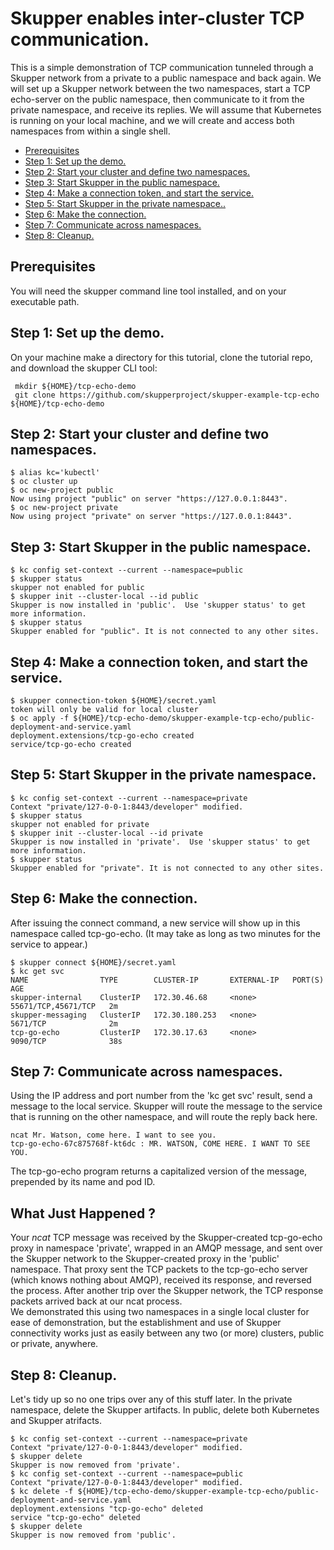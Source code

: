 # Skupper enables inter-cluster TCP communication.

This is a simple demonstration of TCP communication tunneled through a Skupper network from a private to a public namespace and back again. We will set up a Skupper network between the two namespaces, start a TCP echo-server on the public namespace, then communicate to it from the private namespace, and receive its replies. We will assume that Kubernetes is running on your local machine, and we will create and access both namespaces from within a single shell.

* [Prerequisites](#prereq)
* [Step 1: Set up the demo.](#step_1)
* [Step 2: Start your cluster and define two namespaces.](#step_2)
* [Step 3: Start Skupper in the public namespace.](#step_3)
* [Step 4: Make a connection token, and start the service.](#step_4)
* [Step 5: Start Skupper in the private namespace..](#step_5)
* [Step 6: Make the connection.](#step_6)
* [Step 7: Communicate across namespaces.](#step_7)
* [Step 8: Cleanup.](#step_8)

## Prerequisites  <a name="prereq"></a>

You will need the skupper command line tool installed, and on your executable path.



## Step 1: Set up the demo. <a name="step_1"></a>

On your machine make a directory for this tutorial, clone the tutorial repo, and download the skupper CLI tool:

   ```
    mkdir ${HOME}/tcp-echo-demo
    git clone https://github.com/skupperproject/skupper-example-tcp-echo ${HOME}/tcp-echo-demo
   ```



## Step 2: Start your cluster and define two namespaces.  <a name="step_2"></a>

   ```
   $ alias kc='kubectl'
   $ oc cluster up
   $ oc new-project public
   Now using project "public" on server "https://127.0.0.1:8443".
   $ oc new-project private
   Now using project "private" on server "https://127.0.0.1:8443".
   ```

## Step 3: Start Skupper in the public namespace.  <a name="step_3"></a>

   ```
   $ kc config set-context --current --namespace=public
   $ skupper status
   skupper not enabled for public
   $ skupper init --cluster-local --id public
   Skupper is now installed in 'public'.  Use 'skupper status' to get more information.
   $ skupper status
   Skupper enabled for "public". It is not connected to any other sites.
   ```

## Step 4: Make a connection token, and start the service. <a name="step_4"></a>

   ```
   $ skupper connection-token ${HOME}/secret.yaml
   token will only be valid for local cluster
   $ oc apply -f ${HOME}/tcp-echo-demo/skupper-example-tcp-echo/public-deployment-and-service.yaml
   deployment.extensions/tcp-go-echo created
   service/tcp-go-echo created

   ```

## Step 5: Start Skupper in the private namespace.  <a name="step_5"></a>

   ```
   $ kc config set-context --current --namespace=private
   Context "private/127-0-0-1:8443/developer" modified.
   $ skupper status
   skupper not enabled for private
   $ skupper init --cluster-local --id private
   Skupper is now installed in 'private'.  Use 'skupper status' to get more information.
   $ skupper status
   Skupper enabled for "private". It is not connected to any other sites.
   ```


## Step 6: Make the connection.  <a name="step_6"></a>

After issuing the connect command, a new service will show up in this namespace called tcp-go-echo. (It may take as long as two minutes for the service to appear.)

   ```
   $ skupper connect ${HOME}/secret.yaml
   $ kc get svc
   NAME                TYPE        CLUSTER-IP       EXTERNAL-IP   PORT(S)               AGE
   skupper-internal    ClusterIP   172.30.46.68     <none>        55671/TCP,45671/TCP   2m
   skupper-messaging   ClusterIP   172.30.180.253   <none>        5671/TCP              2m
   tcp-go-echo         ClusterIP   172.30.17.63     <none>        9090/TCP              38s
   ```


## Step 7: Communicate across namespaces.  <a name="step_7"></a>

Using the IP address and port number from the 'kc get svc' result, send a message to the local service. Skupper will route the message to the service that is running on the other namespace, and will route the reply back here.

   ```
   ncat Mr. Watson, come here. I want to see you.
   tcp-go-echo-67c875768f-kt6dc : MR. WATSON, COME HERE. I WANT TO SEE YOU.
   ```

The tcp-go-echo program returns a capitalized version of the message, prepended by its name and pod ID.


## What Just Happened ?

Your <i>ncat</i> TCP message was received by the Skupper-created tcp-go-echo proxy in namespace 'private', wrapped in an AMQP message, and sent over the Skupper network to the Skupper-created proxy in the 'public' namespace. That proxy sent the TCP packets to the tcp-go-echo server (which knows nothing about AMQP), received its response, and reversed the process. After another trip over the Skupper network, the TCP response packets arrived back at our ncat process.
<br/>
We demonstrated this using two namespaces in a single local cluster for ease of demonstration, but the establishment and use of Skupper connectivity works just as easily between any two (or more) clusters, public or private, anywhere.
<br/>


## Step 8: Cleanup. <a name="step_8"></a>

Let's tidy up so no one trips over any of this stuff later. In the private namespace, delete the Skupper artifacts. In public, delete both Kubernetes and Skupper atrifacts.

   ```
   $ kc config set-context --current --namespace=private
   Context "private/127-0-0-1:8443/developer" modified.
   $ skupper delete
   Skupper is now removed from 'private'.
   $ kc config set-context --current --namespace=public
   Context "private/127-0-0-1:8443/developer" modified.
   $ kc delete -f ${HOME}/tcp-echo-demo/skupper-example-tcp-echo/public-deployment-and-service.yaml
   deployment.extensions "tcp-go-echo" deleted
   service "tcp-go-echo" deleted
   $ skupper delete
   Skupper is now removed from 'public'.
   ```
<br/>
<br/>
